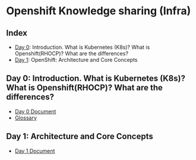 # Openshift Knowledge sharing (Infra)

## Index
- [Day 0](#day-0): Introduction. What is Kubernetes (K8s)? What is Openshift(RHOCP)? What are the differences?
- [Day 1](#day-1): OpenShift: Architecture and Core Concepts

## Day 0: Introduction. What is Kubernetes (K8s)? What is Openshift(RHOCP)? What are the differences?

* [Day 0 Document](./day-0/day-0.md)
* [Glossary](./day-0/glossary.md)

## Day 1: Architecture and Core Concepts

* [Day 1 Document](./day-1/day-1.md)
